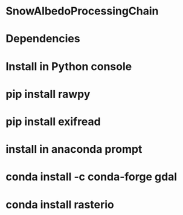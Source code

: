 # SnowAlbedoProcessingChain

# Dependencies
# Install in Python console
# pip install rawpy
# pip install exifread

# install in anaconda prompt
# conda install -c conda-forge gdal
# conda install rasterio
